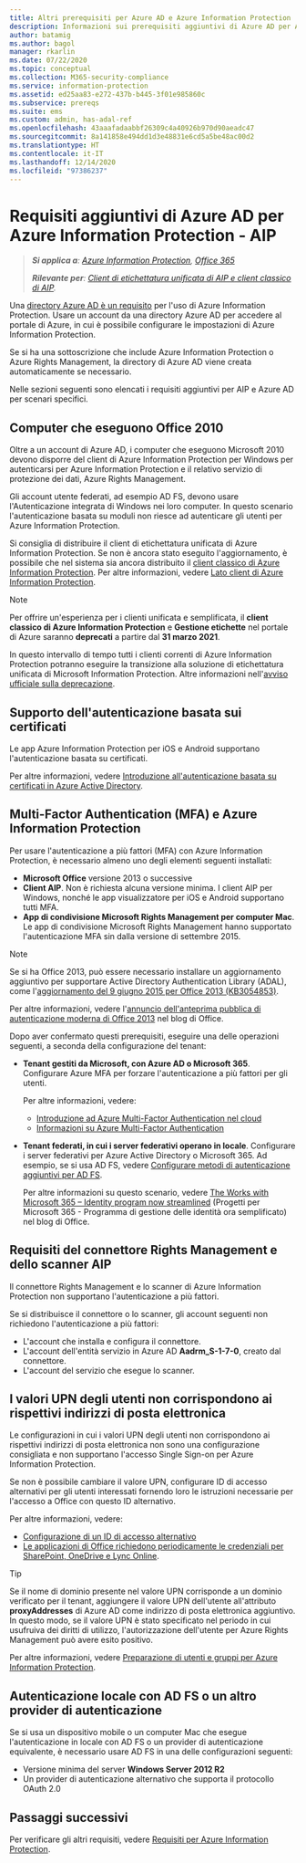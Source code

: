 ```yaml
---
title: Altri prerequisiti per Azure AD e Azure Information Protection
description: Informazioni sui prerequisiti aggiuntivi di Azure AD per Azure Information Protection in scenari specifici, ad esempio l'autenticazione a più fattori o basata su certificati oppure i computer che usano Office 2010 e altro ancora.
author: batamig
ms.author: bagol
manager: rkarlin
ms.date: 07/22/2020
ms.topic: conceptual
ms.collection: M365-security-compliance
ms.service: information-protection
ms.assetid: ed25aa83-e272-437b-b445-3f01e985860c
ms.subservice: prereqs
ms.suite: ems
ms.custom: admin, has-adal-ref
ms.openlocfilehash: 43aaafadaabbf26309c4a40926b970d90aeadc47
ms.sourcegitcommit: 8a141858e494dd1d3e48831e6cd5a5be48ac00d2
ms.translationtype: HT
ms.contentlocale: it-IT
ms.lasthandoff: 12/14/2020
ms.locfileid: "97386237"
---
```

# <a name="additional-azure-ad-requirements-for-azure-information-protection"></a>Requisiti aggiuntivi di Azure AD per Azure Information Protection - AIP

>***Si applica a**: [Azure Information Protection](https://azure.microsoft.com/pricing/details/information-protection), [Office 365](https://download.microsoft.com/download/E/C/F/ECF42E71-4EC0-48FF-AA00-577AC14D5B5C/Azure_Information_Protection_licensing_datasheet_EN-US.pdf)*
>
>***Rilevante per**: [Client di etichettatura unificata di AIP e client classico di AIP](faqs.md#whats-the-difference-between-the-azure-information-protection-classic-and-unified-labeling-clients).*

Una [directory Azure AD è un requisito](requirements.md#azure-active-directory) per l'uso di Azure Information Protection. Usare un account da una directory Azure AD per accedere al portale di Azure, in cui è possibile configurare le impostazioni di Azure Information Protection.

Se si ha una sottoscrizione che include Azure Information Protection o Azure Rights Management, la directory di Azure AD viene creata automaticamente se necessario.

Nelle sezioni seguenti sono elencati i requisiti aggiuntivi per AIP e Azure AD per scenari specifici. 

## <a name="computers-running-office-2010"></a>Computer che eseguono Office 2010

Oltre a un account di Azure AD, i computer che eseguono Microsoft 2010 devono disporre del client di Azure Information Protection per Windows per autenticarsi per Azure Information Protection e il relativo servizio di protezione dei dati, Azure Rights Management. 

Gli account utente federati, ad esempio AD FS, devono usare l'Autenticazione integrata di Windows nei loro computer. In questo scenario l'autenticazione basata su moduli non riesce ad autenticare gli utenti per Azure Information Protection.

Si consiglia di distribuire il client di etichettatura unificata di Azure Information Protection. Se non è ancora stato eseguito l'aggiornamento, è possibile che nel sistema sia ancora distribuito il [client classico di Azure Information Protection](./rms-client/aip-client.md). Per altre informazioni, vedere [Lato client di Azure Information Protection](rms-client/use-client.md).

> [!NOTE]
> Per offrire un'esperienza per i clienti unificata e semplificata, il **client classico di Azure Information Protection** e **Gestione etichette** nel portale di Azure saranno **deprecati** a partire dal **31 marzo 2021**. 
>
> In questo intervallo di tempo tutti i clienti correnti di Azure Information Protection potranno eseguire la transizione alla soluzione di etichettatura unificata di Microsoft Information Protection. Altre informazioni nell'[avviso ufficiale sulla deprecazione](https://aka.ms/aipclassicsunset).

## <a name="support-for-certificate-based-authentication-cba"></a>Supporto dell'autenticazione basata sui certificati

Le app Azure Information Protection per iOS e Android supportano l'autenticazione basata su certificati. 

Per altre informazioni, vedere [Introduzione all'autenticazione basata su certificati in Azure Active Directory](/azure/active-directory/active-directory-certificate-based-authentication-get-started).

## <a name="multi-factor-authentication-mfa-and-azure-information-protection"></a>Multi-Factor Authentication (MFA) e Azure Information Protection

Per usare l'autenticazione a più fattori (MFA) con Azure Information Protection, è necessario almeno uno degli elementi seguenti installati:

- **Microsoft Office** versione 2013 o successive
- **Client AIP**. Non è richiesta alcuna versione minima. I client AIP per Windows, nonché le app visualizzatore per iOS e Android supportano tutti MFA.
- **App di condivisione Microsoft Rights Management per computer Mac**. Le app di condivisione Microsoft Rights Management hanno supportato l'autenticazione MFA sin dalla versione di settembre 2015.

> [!NOTE]
> Se si ha Office 2013, può essere necessario installare un aggiornamento aggiuntivo per supportare Active Directory Authentication Library (ADAL), come l'[aggiornamento del 9 giugno 2015 per Office 2013 (KB3054853)](https://support.microsoft.com/kb/3054853). 
>
> Per altre informazioni, vedere l'[annuncio dell'anteprima pubblica di autenticazione moderna di Office 2013](https://blogs.office.com/2015/03/23/office-2013-modern-authentication-public-preview-announced/) nel blog di Office.       

Dopo aver confermato questi prerequisiti, eseguire una delle operazioni seguenti, a seconda della configurazione del tenant:

- **Tenant gestiti da Microsoft, con Azure AD o Microsoft 365**. Configurare Azure MFA per forzare l'autenticazione a più fattori per gli utenti. 

    Per altre informazioni, vedere: 
    - [Introduzione ad Azure Multi-Factor Authentication nel cloud](/multi-factor-authentication/multi-factor-authentication-get-started-cloud)
    - [Informazioni su Azure Multi-Factor Authentication](/multi-factor-authentication/multi-factor-authentication)

- **Tenant federati, in cui i server federativi operano in locale**. Configurare i server federativi per Azure Active Directory o Microsoft 365. Ad esempio, se si usa AD FS, vedere [Configurare metodi di autenticazione aggiuntivi per AD FS](/windows-server/identity/ad-fs/operations/configure-additional-authentication-methods-for-ad-fs). 

    Per altre informazioni su questo scenario, vedere [The Works with Microsoft 365 – Identity program now streamlined](https://blogs.office.com/2014/01/30/the-works-with-office-365-identity-program-now-streamlined/) (Progetti per Microsoft 365 - Programma di gestione delle identità ora semplificato) nel blog di Office. 

## <a name="rights-management-connector--aip-scanner-requirements"></a>Requisiti del connettore Rights Management e dello scanner AIP

Il connettore Rights Management e lo scanner di Azure Information Protection non supportano l'autenticazione a più fattori. 

Se si distribuisce il connettore o lo scanner, gli account seguenti non richiedono l'autenticazione a più fattori:

- L'account che installa e configura il connettore.
- L'account dell'entità servizio in Azure AD **Aadrm_S-1-7-0**, creato dal connettore.
- L'account del servizio che esegue lo scanner.

## <a name="user-upn-values-dont-match-their-email-addresses"></a>I valori UPN degli utenti non corrispondono ai rispettivi indirizzi di posta elettronica

Le configurazioni in cui i valori UPN degli utenti non corrispondono ai rispettivi indirizzi di posta elettronica non sono una configurazione consigliata e non supportano l'accesso Single Sign-on per Azure Information Protection.

Se non è possibile cambiare il valore UPN, configurare ID di accesso alternativi per gli utenti interessati fornendo loro le istruzioni necessarie per l'accesso a Office con questo ID alternativo. 

Per altre informazioni, vedere:

- [Configurazione di un ID di accesso alternativo](/windows-server/identity/ad-fs/operations/configuring-alternate-login-id)
- [Le applicazioni di Office richiedono periodicamente le credenziali per SharePoint, OneDrive e Lync Online](https://support.microsoft.com/help/2913639/office-applications-periodically-prompt-for-credentials-to-sharepoint-online,-onedrive,-and-lync-online).

> [!TIP]
> Se il nome di dominio presente nel valore UPN corrisponde a un dominio verificato per il tenant, aggiungere il valore UPN dell'utente all'attributo **proxyAddresses** di Azure AD come indirizzo di posta elettronica aggiuntivo. In questo modo, se il valore UPN è stato specificato nel periodo in cui usufruiva dei diritti di utilizzo, l'autorizzazione dell'utente per Azure Rights Management può avere esito positivo. 

Per altre informazioni, vedere [Preparazione di utenti e gruppi per Azure Information Protection](prepare.md).

## <a name="authenticating-on-premises-using-ad-fs-or-another-authentication-provider"></a>Autenticazione locale con AD FS o un altro provider di autenticazione

Se si usa un dispositivo mobile o un computer Mac che esegue l'autenticazione in locale con AD FS o un provider di autenticazione equivalente, è necessario usare AD FS in una delle configurazioni seguenti:

- Versione minima del server **Windows Server 2012 R2**
- Un provider di autenticazione alternativo che supporta il protocollo OAuth 2.0

## <a name="next-steps"></a>Passaggi successivi
Per verificare gli altri requisiti, vedere [Requisiti per Azure Information Protection](requirements.md).
